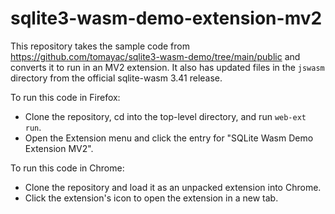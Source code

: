 # sqlite3-wasm-demo-extension-mv2

This repository takes the sample code from https://github.com/tomayac/sqlite3-wasm-demo/tree/main/public and converts it to run in an MV2 extension. It also has updated files in the `jswasm` directory from the official sqlite-wasm 3.41 release.

To run this code in Firefox:
* Clone the repository, cd into the top-level directory, and run `web-ext run`.
* Open the Extension menu and click the entry for "SQLite Wasm Demo Extension MV2".

To run this code in Chrome:
* Clone the repository and load it as an unpacked extension into Chrome.
* Click the extension's icon to open the extension in a new tab.
